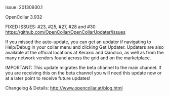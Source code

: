 Issue: 20130930.1

OpenCollar 3.932

FIXED ISSUES: #23, #25, #27, #28 and #30
https://github.com/OpenCollar/OpenCollarUpdater/issues

If you missed the auto-update, you can get an updater if navigating to Help/Debug in your collar menu and clicking Get Updater. Updaters are also available at the official locations at Keraxic and Qandico, as well as from the many network vendors found across the grid and on the marketplace.

IMPORTANT: This update migrates the beta channel to the main channel. If you are receiving this on the beta channel you will need this update now or at a later point to receive future updates!

Changelog & Details:
http://www.opencollar.at/blog.html